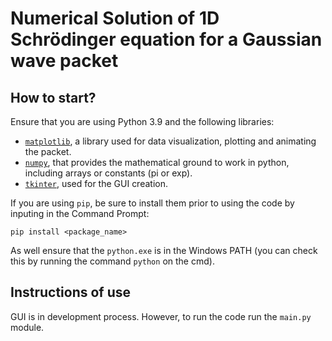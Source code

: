 # Numerical Solution of 1D Schrödinger equation for a Gaussian wave packet

## How to start?
Ensure that you are using Python 3.9 and the following libraries:
- [`matplotlib`](https://matplotlib.org/), a library used for data visualization, plotting and animating the packet. 
- [`numpy`](https://numpy.org/), that provides the mathematical ground to work in python, including arrays or constants (pi or exp).
- [`tkinter`](https://docs.python.org/3/library/tkinter.html), used for the GUI creation.

If you are using `pip`, be sure to install them prior to using the code by inputing in the Command Prompt:
```
pip install <package_name>
```
As well ensure that the `python.exe` is in the Windows PATH (you can check this by running the command `python` on the cmd).

## Instructions of use
GUI is in development process. However, to run the code run the `main.py` module.


